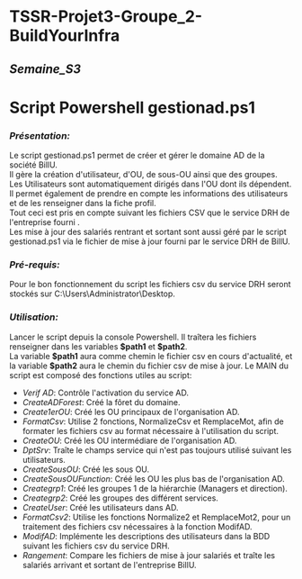 # TSSR-Projet3-Groupe_2-BuildYourInfra
## _Semaine_S3_


# **Script Powershell gestionad.ps1**

### _Présentation:_ 
Le script gestionad.ps1 permet de créer et gérer le domaine AD de la société BillU.  
Il gère la création d'utilisateur, d'OU, de sous-OU ainsi que des groupes. 
Les Utilisateurs sont automatiquement dirigés dans l'OU dont ils dépendent. 
Il permet également de prendre en compte les informations des utilisateurs et de les renseigner dans la fiche profil.  
Tout ceci est pris en compte suivant les fichiers CSV que le service DRH de l'entreprise fourni .  
Les mise à jour des salariés rentrant et sortant sont aussi géré par le script gestionad.ps1 via le fichier de mise à jour fourni par le service DRH de BillU.

### _Pré-requis:_ 
Pour le bon fonctionnement du script les fichiers csv du service DRH seront stockés sur C:\Users\Administrator\Desktop.

### _Utilisation:_ 
Lancer le script depuis la console Powershell. Il traîtera les fichiers renseigner dans les variables **\$path1** et **\$path2**.  
La variable **\$path1** aura comme chemin le fichier csv en cours d'actualité, et la variable **$path2** aura le chemin du fichier csv de mise à jour.
Le MAIN du script est composé des fonctions utiles au script:   
- _Verif AD_: Contrôle l'activation du service AD.
- _CreateADForest_: Créé la fôret du domaine.  
- _Create1erOU_: Créé les OU principaux de l'organisation AD.
- _FormatCsv_: Utilise 2 fonctions, NormalizeCsv et RemplaceMot, afin de formater les fichiers csv au format nécessaire à l'utilisation du script.  
- _CreateOU_: Créé les OU intermédiare de l'organisation AD.  
- _DptSrv_: Traîte le champs service qui n'est pas toujours utilisé suivant les utilisateurs.  
- _CreateSousOU_: Créé les sous OU.  
- _CreateSousOUFunction_: Créé les OU les plus bas de l'organisation AD.  
- _Creategrp1_: Créé les groupes 1 de la hiérarchie (Managers et direction).  
- _Creategrp2_: Créé les groupes des différent services.  
- _CreateUser_: Créé les utilisateurs dans AD.     
- _FormatCsv2_: Utilise les fonctions Normalize2 et RemplaceMot2, pour un traitement des fichiers csv nécessaires à la fonction ModifAD.  
- _ModifAD_: Implémente les descriptions des utilisateurs dans la BDD suivant les fichiers csv du service DRH.  
- _Rangement_: Compare les fichiers de mise à jour salariés et traîte les salariés arrivant et sortant de l'entreprise BillU.  


